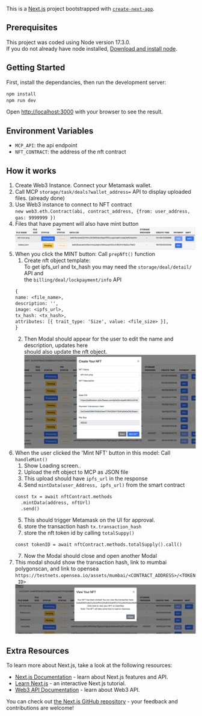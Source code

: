 This is a [Next.js](https://nextjs.org/) project bootstrapped with [`create-next-app`](https://github.com/vercel/next.js/tree/canary/packages/create-next-app).

## Prerequisites

This project was coded using Node version 17.3.0. \
If you do not already have node installed, [Download and install node](https://nodejs.org/en/download/).

## Getting Started

First, install the dependancies, then run the development server:

```bash
npm install
npm run dev
```

Open [http://localhost:3000](http://localhost:3000) with your browser to see the result.

## Environment Variables
- `MCP_API`: the api endpoint
- `NFT_CONTRACT`: the address of the nft contract


## How it works

1. Create Web3 Instance. Connect your Metamask wallet.
2. Call MCP `storage/task/deals?wallet_address=` API to display uploaded
   files. (already done)
3. Use Web3 instance to connect to NFT contract \
   `new web3.eth.Contract(abi, contract_address, {from: user_address, gas: 9999999 })`
4. Files that have payment will also have mint button \
   !['mint button picture'](./readme/1.png)
5. When you click the MINT button: Call `prepNft()` function
   1. Create nft object template: \
      To get ipfs_url and tx_hash you may need the
      `storage/deal/detail/` API and \
      the `billing/deal/lockpayment/info` API
   ```
   {
   name: <file_name>,
   description: '',
   image: <ipfs_url>,
   tx_hash: <tx_hash>,
   attributes: [{ trait_type: 'Size', value: <file_size> }],
   }
   ```
   2. Then Modal should appear for the user to edit the name and description, updates here \
      should also update the nft object.\
      !['nft edit modal picture'](./readme/2.png)
6. When the user clicked the 'Mint NFT' button in this model: Call `handleMint()`
   1. Show Loading screen..
   2. Upload the nft object to MCP as JSON file
   3. This upload should have `ipfs_url` in the response
   4. Send `mintData(user_Address, ipfs_url)` from the smart contract 
   ```
   const tx = await nftContract.methods
     .mintData(address, nftUrl)
     .send()
   ``` 
   5. This should trigger Metamask on the UI for approval.
   5. store the transaction hash `tx.transaction_hash`
   6. store the nft token id by calling `totalSuppy()`
   ```
   const tokenID = await nftContract.methods.totalSupply().call()
   ```
   7. Now the Modal should close and open another Modal
7. This modal should show the transaction hash, link to mumbai polygonscan, and link to opensea \
   `https://testnets.opensea.io/assets/mumbai/<CONTRACT_ADDRESS>/<TOKEN_ID>`\
    !['nft mint response picture'](./readme/3.png)

## Extra Resources

To learn more about Next.js, take a look at the following resources:

- [Next.js Documentation](https://nextjs.org/docs) - learn about Next.js features and API.
- [Learn Next.js](https://nextjs.org/learn) - an interactive Next.js tutorial.
- [Web3 API Documentation](https://web3js.readthedocs.io/en/v1.5.2/) - learn about Web3 API.

You can check out [the Next.js GitHub repository](https://github.com/vercel/next.js/) - your feedback and contributions are welcome!
